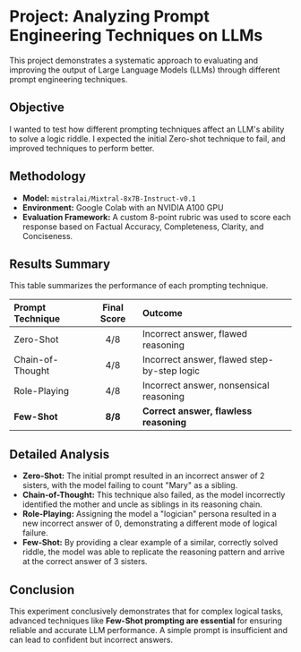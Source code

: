 # Project: Analyzing Prompt Engineering Techniques on LLMs

This project demonstrates a systematic approach to evaluating and improving the output of Large Language Models (LLMs) through different prompt engineering techniques.

## Objective

I wanted to test how different prompting techniques affect an LLM's ability to solve a logic riddle.
I expected the initial Zero-shot technique to fail, and improved techniques to perform better.

## Methodology

* **Model:** `mistralai/Mixtral-8x7B-Instruct-v0.1`
* **Environment:** Google Colab with an NVIDIA A100 GPU
* **Evaluation Framework:** A custom 8-point rubric was used to score each response based on Factual Accuracy, Completeness, Clarity, and Conciseness.

## Results Summary

This table summarizes the performance of each prompting technique.

| Prompt Technique    | Final Score | Outcome                                        |
| :------------------ | :---------: | :--------------------------------------------- |
| Zero-Shot           |     4/8     | Incorrect answer, flawed reasoning             |
| Chain-of-Thought    |     4/8     | Incorrect answer, flawed step-by-step logic    |
| Role-Playing        |     4/8     | Incorrect answer, nonsensical reasoning        |
| **Few-Shot** |   **8/8** | **Correct answer, flawless reasoning** |

## Detailed Analysis

* **Zero-Shot:** The initial prompt resulted in an incorrect answer of 2 sisters, with the model failing to count "Mary" as a sibling.
* **Chain-of-Thought:** This technique also failed, as the model incorrectly identified the mother and uncle as siblings in its reasoning chain.
* **Role-Playing:** Assigning the model a "logician" persona resulted in a new incorrect answer of 0, demonstrating a different mode of logical failure.
* **Few-Shot:** By providing a clear example of a similar, correctly solved riddle, the model was able to replicate the reasoning pattern and arrive at the correct answer of 3 sisters.

## Conclusion


This experiment conclusively demonstrates that for complex logical tasks, advanced techniques like **Few-Shot prompting are essential** for ensuring reliable and accurate LLM performance. A simple prompt is insufficient and can lead to confident but incorrect answers.

